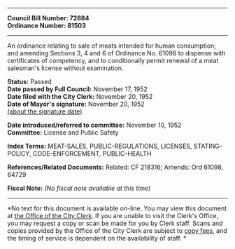 * * * * *  
  
**Council Bill Number: [](#h0)[](#h2)72884**   
**Ordinance Number: 81503**  
  
* * * * *  
  
An ordinance relating to sale of meats intended for human consumption; and amending Sections 3, 4 and 6 of Ordinance No. 61098 to dispense with certificates of competency, and to conditionally permit renewal of a meat salesman's license without examination.  
  
**Status:** Passed   
**Date passed by Full Council:** November 17, 1952   
**Date filed with the City Clerk:** November 20, 1952   
**Date of Mayor's signature:** November 20, 1952   
[(about the signature date)](/~public/approvaldate.htm)   
  
  
**Date introduced/referred to committee:** November 10, 1952   
**Committee:** License and Public Safety   
  
**Index Terms:** MEAT-SALES, PUBLIC-REGULATIONS, LICENSES, STATING-POLICY, CODE-ENFORCEMENT, PUBLIC-HEALTH  
  
**References/Related Documents:** Related: CF 218316; Amends: Ord 61098, 64729  
  
**Fiscal Note:** *(No fiscal note available at this time)*  
  
* * * * *  
  
*No text for this document is available on-line. You may view this document at [the Office of the City Clerk](http://www.seattle.gov/leg/clerk/contactUs.htm). If you are unable to visit the Clerk's Office, you may request a copy or scan be made for you by Clerk staff. Scans and copies provided by the Office of the City Clerk are subject to [copy fees](http://clerk.seattle.gov/~public/clerkfees.htm), and the timing of service is dependent on the availability of staff. *  
  
  
